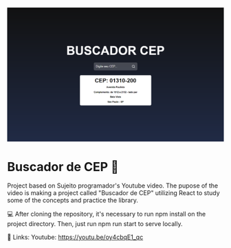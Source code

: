 ![preview](./.github/preview.png)
# Buscador de CEP 📍

Project based on Sujeito programador's Youtube video. The pupose of the video is making a project called "Buscador de CEP" utilizing React to study some of the concepts and practice the library.

💻 After cloning the repository, it's necessary to run npm install on the project directory. Then, just run npm run start to serve locally.

🔗 Links: 
Youtube: https://youtu.be/oy4cbqE1_qc


